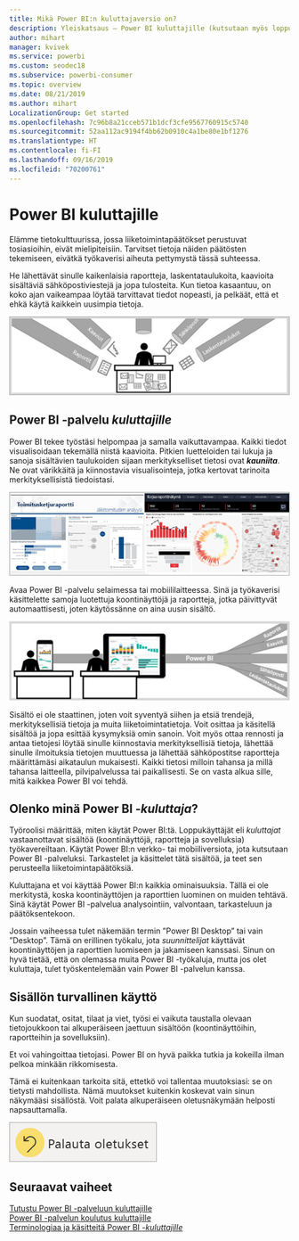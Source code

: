 ```yaml
---
title: Mikä Power BI:n kuluttajaversio on?
description: Yleiskatsaus – Power BI kuluttajille (kutsutaan myös loppukäyttäjiksi tai yrityskäyttäjiksi).
author: mihart
manager: kvivek
ms.service: powerbi
ms.custom: seodec18
ms.subservice: powerbi-consumer
ms.topic: overview
ms.date: 08/21/2019
ms.author: mihart
LocalizationGroup: Get started
ms.openlocfilehash: 7c96b8a21cceb571b1dcf3cfe9567760915c5740
ms.sourcegitcommit: 52aa112ac9194f4bb62b0910c4a1be80e1bf1276
ms.translationtype: HT
ms.contentlocale: fi-FI
ms.lasthandoff: 09/16/2019
ms.locfileid: "70200761"
---
```

# <a name="power-bi-for-consumers"></a>Power BI kuluttajille

Elämme tietokulttuurissa, jossa liiketoimintapäätökset perustuvat tosiasioihin, eivät mielipiteisiin. Tarvitset tietoja näiden päätösten tekemiseen, eivätkä työkaverisi aiheuta pettymystä tässä suhteessa.     
 
He lähettävät sinulle kaikenlaisia raportteja, laskentataulukoita, kaavioita sisältäviä sähköpostiviestejä ja jopa tulosteita. Kun tietoa kasaantuu, on koko ajan vaikeampaa löytää tarvittavat tiedot nopeasti, ja pelkäät, että et ehkä käytä kaikkein uusimpia tietoja.  
 
![Power BI -koontinäyttö](media/end-user-consumer/power-bi-consumer-pipes.png)

## <a name="the-power-bi-service-for-consumers"></a>Power BI -palvelu *kuluttajille*

Power BI tekee työstäsi helpompaa ja samalla vaikuttavampaa. Kaikki tiedot visualisoidaan tekemällä niistä kaavioita. Pitkien luetteloiden tai lukuja ja sanoja sisältävien taulukoiden sijaan merkitykselliset tietosi ovat ***kauniita***. Ne ovat värikkäitä ja kiinnostavia visualisointeja, jotka kertovat tarinoita merkityksellisistä tiedoistasi. 

![Power BI -koontinäyttö](media/end-user-consumer/power-bi-consumer-examples.png)
 
Avaa Power BI -palvelu selaimessa tai mobiililaitteessa. Sinä ja työkaverisi käsittelette samoja luotettuja koontinäyttöjä ja raportteja, jotka päivittyvät automaattisesti, joten käytössänne on aina uusin sisältö.   

![Power BI -koontinäyttö](media/end-user-consumer/power-bi-funnel.png)

Sisältö ei ole staattinen, joten voit syventyä siihen ja etsiä trendejä, merkityksellisiä tietoja ja muita liiketoimintatietoja. Voit osittaa ja käsitellä sisältöä ja jopa esittää kysymyksiä omin sanoin. Voit myös ottaa rennosti ja antaa tietojesi löytää sinulle kiinnostavia merkityksellisiä tietoja, lähettää sinulle ilmoituksia tietojen muuttuessa ja lähettää sähköpostitse raportteja määrittämäsi aikataulun mukaisesti. Kaikki tietosi milloin tahansa ja millä tahansa laitteella, pilvipalvelussa tai paikallisesti. Se on vasta alkua sille, mitä kaikkea Power BI voi tehdä. 

## <a name="am-i-a-power-bi-consumer"></a>Olenko minä Power BI *-kuluttaja*?

Työroolisi määrittää, miten käytät Power BI:tä. Loppukäyttäjät eli *kuluttajat* vastaanottavat sisältöä (koontinäyttöjä, raportteja ja sovelluksia) työkavereiltaan. Käytät Power BI:n verkko- tai mobiiliversiota, jota kutsutaan Power BI -palveluksi. Tarkastelet ja käsittelet tätä sisältöä, ja teet sen perusteella liiketoimintapäätöksiä. 
   
Kuluttajana et voi käyttää Power BI:n kaikkia ominaisuuksia. Tällä ei ole merkitystä, koska koontinäyttöjen ja raporttien luominen on muiden tehtävä. Sinä käytät Power BI -palvelua analysointiin, valvontaan, tarkasteluun ja päätöksentekoon. 

Jossain vaiheessa tulet näkemään termin ”Power BI Desktop” tai vain ”Desktop”. Tämä on erillinen työkalu, jota *suunnittelijat* käyttävät koontinäyttöjen ja raporttien luomiseen ja jakamiseen kanssasi.  Sinun on hyvä tietää, että on olemassa muita Power BI -työkaluja, mutta jos olet kuluttaja, tulet työskentelemään vain Power BI -palvelun kanssa. 


## <a name="safely-interact-with-content"></a>Sisällön turvallinen käyttö 
Kun suodatat, ositat, tilaat ja viet, työsi ei vaikuta taustalla olevaan tietojoukkoon tai alkuperäiseen jaettuun sisältöön (koontinäyttöihin, raportteihin ja sovelluksiin).  

Et voi vahingoittaa tietojasi.  Power BI on hyvä paikka tutkia ja kokeilla ilman pelkoa minkään rikkomisesta.  
 
Tämä ei kuitenkaan tarkoita sitä, ettetkö voi tallentaa muutoksiasi: se on tietysti mahdollista. Nämä muutokset kuitenkin koskevat vain sinun näkymääsi sisällöstä. Voit palata alkuperäiseen oletusnäkymään helposti napsauttamalla.  

![Power BI -koontinäyttö](media/end-user-consumer/power-bi-reset.png)


## <a name="next-steps"></a>Seuraavat vaiheet

[Tutustu Power BI -palveluun kuluttajille](end-user-reading-view.md)    
[Power BI -palvelun koulutus kuluttajille](https://docs.microsoft.com/en-us/learn/paths/consume-data-with-power-bi/)    
[Terminologiaa ja käsitteitä Power BI *-kuluttajille*](end-user-basic-concepts.md)    

